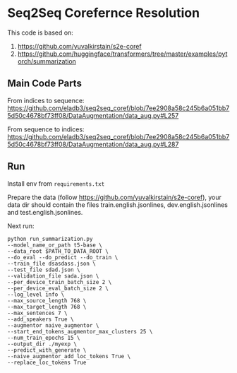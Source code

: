 # Seq2Seq Corefernce Resolution

This code is based on:
1. https://github.com/yuvalkirstain/s2e-coref
2. https://github.com/huggingface/transformers/tree/master/examples/pytorch/summarization

## Main Code Parts

From indices to sequence:
https://github.com/eladb3/seq2seq_coref/blob/7ee2908a58c245b6a051bb75d50c4678bf73ff08/DataAugmentation/data_aug.py#L257

From sequence to indices:
https://github.com/eladb3/seq2seq_coref/blob/7ee2908a58c245b6a051bb75d50c4678bf73ff08/DataAugmentation/data_aug.py#L287
## Run

Install env from `requirements.txt`

Prepare the data (follow https://github.com/yuvalkirstain/s2e-coref), your data dir should contain the files train.english.jsonlines, dev.english.jsonlines and test.english.jsonlines.

Next run:
```
python run_summarization.py
--model_name_or_path t5-base \
--data_root $PATH_TO_DATA_ROOT \
--do_eval --do_predict --do_train \
--train_file dsasdass.json \
--test_file sdad.json \
--validation_file sada.json \
--per_device_train_batch_size 2 \
--per_device_eval_batch_size 2 \
--log_level info \
--max_source_length 768 \
--max_target_length 768 \
--max_sentences 7 \
--add_speakers True \
--augmentor naive_augmentor \
--start_end_tokens_augmentor_max_clusters 25 \
--num_train_epochs 15 \
--output_dir ./myexp \
--predict_with_generate \
--naive_augmentor_add_loc_tokens True \
--replace_loc_tokens True
```
